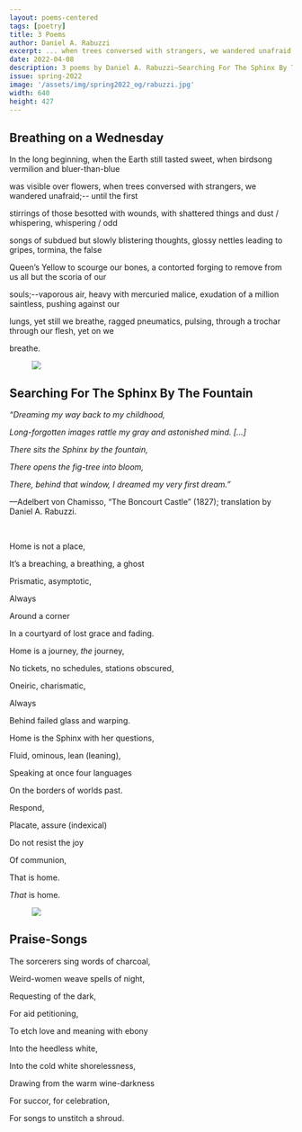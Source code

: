 ```yaml
---
layout: poems-centered
tags: [poetry]
title: 3 Poems
author: Daniel A. Rabuzzi
excerpt: ... when trees conversed with strangers, we wandered unafraid ...
date: 2022-04-08
description: 3 poems by Daniel A. Rabuzzi—Searching For The Sphinx By The Fountain, Breathing on a Wednesday, Praise-Songs
issue: spring-2022
image: '/assets/img/spring2022_og/rabuzzi.jpg'
width: 640
height: 427
---
```


## Breathing on a Wednesday
<div class="stanza">
<p class="poemline">In the long beginning, when the Earth still tasted sweet, when birdsong vermilion and bluer-than-blue</p>
<p class="poemline">was visible over flowers, when trees conversed with strangers, we wandered unafraid;-- until the first</p>
<p class="poemline">stirrings of those besotted with wounds, with shattered things and dust / whispering, whispering / odd</p>
<p class="poemline">songs of subdued but slowly blistering thoughts, glossy nettles leading to gripes, tormina, the false</p>
<p class="poemline">Queen’s Yellow to scourge our bones, a contorted forging to remove from us all but the scoria of our</p>
<p class="poemline">souls;--vaporous air, heavy with mercuried malice, exudation of a million saintless, pushing against our</p>
<p class="poemline">lungs, yet still we breathe, ragged pneumatics, pulsing, through a trochar through our flesh, yet on we</p>
<p class="poemline">breathe.</p>
</div>

<figure class="my-5 py-3">
  <img src="{{ '/assets/img/seperator.png' | prepend: site.baseurl }}" class="d-block" style="max-height:15px;" />
</figure>

## Searching For The Sphinx By The Fountain

<div class="stanza">
<p class="poemline"><em>“Dreaming my way back to my childhood,</em></p>
<p class="poemline"><em>Long-forgotten images rattle my gray and astonished mind. […]</em></p>
<p class="poemline"><em>There sits the Sphinx by the fountain,</em></p>
<p class="poemline"><em>There opens the fig-tree into bloom,</em></p>
<p class="poemline"><em>There, behind that window, I dreamed my very first dream.”</em></p>
<p class="poemline">&mdash;Adelbert von Chamisso, “The Boncourt Castle” (1827); translation by Daniel A. Rabuzzi.</p>
</div>

<br>

<div class="stanza">
<p class="poemline">Home is not a place,</p>
<p class="poemline">It’s a breaching, a breathing, a ghost</p>
<p class="poemline">Prismatic, asymptotic,</p>
<p class="poemline">Always</p>
<p class="poemline">Around a corner</p>
<p class="poemline">In a courtyard of lost grace and fading.</p>
</div>
<div class="stanza">
<p class="poemline">Home is a journey, <em>the</em> journey,</p>
<p class="poemline">No tickets, no schedules, stations obscured,</p>
<p class="poemline">Oneiric, charismatic,</p>
<p class="poemline">Always</p>
<p class="poemline">Behind failed glass and warping.</p>
</div>
<div class="stanza">
<p class="poemline">Home is the Sphinx with her questions,</p>
<p class="poemline">Fluid, ominous, lean (leaning),</p>
<p class="poemline">Speaking at once four languages</p>
<p class="poemline">On the borders of worlds past.</p>
</div>
<div class="stanza">
<p class="poemline">Respond,</p>
<p class="poemline">Placate, assure (indexical)</p>
<p class="poemline">Do not resist the joy</p>
<p class="poemline">Of communion,</p>
<p class="poemline">That is home.</p>
</div>
<div class="stanza">
<p class="poemline"><em>That</em> is home.</p>
</div>


<figure class="my-5 py-3">
  <img src="{{ '/assets/img/seperator.png' | prepend: site.baseurl }}" class="d-block" style="max-height:15px;" />
</figure>

## Praise-Songs
<div class="stanza">
<p class="poemline">The sorcerers sing words of charcoal,</p>
<p class="poemline">Weird-women weave spells of night,</p>
<p class="poemline">Requesting of the dark,</p>
<p class="poemline">For aid petitioning,</p>
<p class="poemline">To etch love and meaning with ebony</p>
<p class="poemline">Into the heedless white,</p>
<p class="poemline">Into the cold white shorelessness,</p>
<p class="poemline">Drawing from the warm wine-darkness</p>
<p class="poemline">For succor, for celebration,</p>
<p class="poemline">For songs to unstitch a shroud.</p>
</div>


